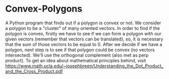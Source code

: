 # Convex-Polygons
  A Python program that finds out if a polygon is convex or not.
We consider a polygon to be a "cluster" of many oriented vectors.
In order to find if the polygon is convex, firstly we have to see
if we can form a polygon with our given vectors (remember that vectors
can be translated), so, it is necessary that the sum of those vectors to
be equal to 0. After we decide if we have a polygon, next step is to see
if that polygon could be convex (no vectors intersected). We'll use the
orthogonal complement (also met as perp product). To get an idea about
mathematical principles behind, visit 
https://www.math.ucla.edu/~josephbreen/Understanding_the_Dot_Product_and_the_Cross_Product.pdf
